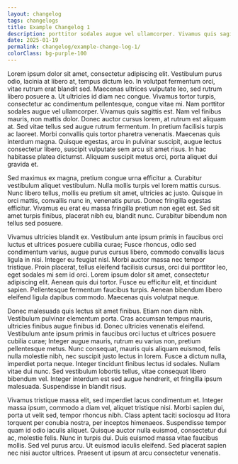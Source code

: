 ```yaml
---
layout: changelog
tags: changelogs
title: Example Changelog 1
description: porttitor sodales augue vel ullamcorper. Vivamus quis sagittis est. Nam vel finibus mauris, non mattis dolor. Donec 
date: 2025-01-19
permalink: changelog/example-change-log-1/
colorClass: bg-purple-100 
---
```


Lorem ipsum dolor sit amet, consectetur adipiscing elit. Vestibulum purus odio, lacinia at libero at, tempus dictum leo. In volutpat fermentum orci, vitae rutrum erat blandit sed. Maecenas ultrices vulputate leo, sed rutrum libero posuere a. Ut ultricies id diam nec congue. Vivamus tortor turpis, consectetur ac condimentum pellentesque, congue vitae mi. Nam porttitor sodales augue vel ullamcorper. Vivamus quis sagittis est. Nam vel finibus mauris, non mattis dolor. Donec auctor cursus lorem, at rutrum est aliquam at. Sed vitae tellus sed augue rutrum fermentum. In pretium facilisis turpis ac laoreet. Morbi convallis quis tortor pharetra venenatis. Maecenas quis interdum magna. Quisque egestas, arcu in pulvinar suscipit, augue lectus consectetur libero, suscipit vulputate sem arcu sit amet risus. In hac habitasse platea dictumst. Aliquam suscipit metus orci, porta aliquet dui gravida et.

Sed maximus ex magna, pretium congue urna efficitur a. Curabitur vestibulum aliquet vestibulum. Nulla mollis turpis vel lorem mattis cursus. Nunc libero tellus, mollis eu pretium sit amet, ultricies ac justo. Quisque in orci mattis, convallis nunc in, venenatis purus. Donec fringilla egestas efficitur. Vivamus eu erat eu massa fringilla pretium non eget est. Sed sit amet turpis finibus, placerat nibh eu, blandit nunc. Curabitur bibendum non tellus sed posuere.

Vivamus ultricies blandit ex. Vestibulum ante ipsum primis in faucibus orci luctus et ultrices posuere cubilia curae; Fusce rhoncus, odio sed condimentum varius, augue purus cursus libero, commodo convallis lacus ligula in nisi. Integer eu feugiat nisl. Morbi auctor massa nec tempor tristique. Proin placerat, tellus eleifend facilisis cursus, orci dui porttitor leo, eget sodales mi sem id orci. Lorem ipsum dolor sit amet, consectetur adipiscing elit. Aenean quis dui tortor. Fusce eu efficitur elit, et tincidunt sapien. Pellentesque fermentum faucibus turpis. Aenean bibendum libero eleifend ligula dapibus commodo. Maecenas quis volutpat neque.

Donec malesuada quis lectus sit amet finibus. Etiam non diam nibh. Vestibulum pulvinar elementum porta. Cras accumsan tempus mauris, ultricies finibus augue finibus id. Donec ultricies venenatis eleifend. Vestibulum ante ipsum primis in faucibus orci luctus et ultrices posuere cubilia curae; Integer augue mauris, rutrum eu varius non, pretium pellentesque metus. Nunc consequat, mauris quis aliquam euismod, felis nulla molestie nibh, nec suscipit justo lectus in lorem. Fusce a dictum nulla, imperdiet porta neque. Integer tincidunt finibus lectus id sodales. Nullam vitae dui nunc. Sed vestibulum lobortis tellus, vitae consequat libero bibendum vel. Integer interdum est sed augue hendrerit, et fringilla ipsum malesuada. Suspendisse in blandit risus.

Vivamus tristique massa elit, sed imperdiet lacus condimentum et. Integer massa ipsum, commodo a diam vel, aliquet tristique nisi. Morbi sapien dui, porta ut velit sed, tempor rhoncus nibh. Class aptent taciti sociosqu ad litora torquent per conubia nostra, per inceptos himenaeos. Suspendisse tempor quam id odio iaculis aliquet. Quisque auctor nulla euismod, consectetur dui ac, molestie felis. Nunc in turpis dui. Duis euismod massa vitae faucibus mollis. Sed vel purus arcu. Ut euismod iaculis eleifend. Sed placerat sapien nec nisi auctor ultrices. Praesent ut ipsum at arcu consectetur venenatis.